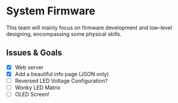 # System Firmware

This team will mainly focus on firmware development and low-level designing, encompassing some physical skills.

## Issues & Goals

- [x] Web server
- [x] Add a beautiful info page (JSON only)
- [ ] Reversed LED Voltage Configuration?
- [ ] Wonky LED Matrix
- [ ] OLED Screen!
